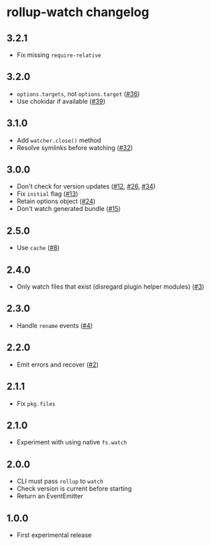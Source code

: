 # rollup-watch changelog

## 3.2.1

* Fix missing `require-relative`

## 3.2.0

* `options.targets`, not `options.target` ([#36](https://github.com/rollup/rollup-watch/issues/36))
* Use chokidar if available ([#39](https://github.com/rollup/rollup-watch/pull/39))

## 3.1.0

* Add `watcher.close()` method
* Resolve symlinks before watching ([#32](https://github.com/rollup/rollup-watch/issues/32))

## 3.0.0

* Don't check for version updates ([#12](https://github.com/rollup/rollup-watch/issues/12), [#26](https://github.com/rollup/rollup-watch/issues/26), [#34](https://github.com/rollup/rollup-watch/issues/34))
* Fix `initial` flag ([#13](https://github.com/rollup/rollup-watch/pull/13))
* Retain options object ([#24](https://github.com/rollup/rollup-watch/issues/24))
* Don't watch generated bundle ([#15](https://github.com/rollup/rollup-watch/issues/15))

## 2.5.0

* Use `cache` ([#8](https://github.com/rollup/rollup-watch/issues/8))

## 2.4.0

* Only watch files that exist (disregard plugin helper modules) ([#3](https://github.com/rollup/rollup-watch/issues/3))

## 2.3.0

* Handle `rename` events ([#4](https://github.com/rollup/rollup-watch/issues/4))

## 2.2.0

* Emit errors and recover ([#2](https://github.com/rollup/rollup-watch/issues/2))

## 2.1.1

* Fix `pkg.files`

## 2.1.0

* Experiment with using native `fs.watch`

## 2.0.0

* CLI must pass `rollup` to `watch`
* Check version is current before starting
* Return an EventEmitter

## 1.0.0

* First experimental release
